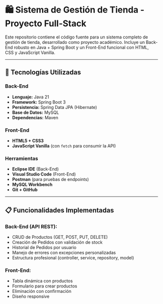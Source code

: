 # 🛍️ Sistema de Gestión de Tienda - Proyecto Full-Stack

Este repositorio contiene el código fuente para un sistema completo de gestión de tienda, desarrollado como proyecto académico. Incluye un Back-End robusto en Java + Spring Boot y un Front-End funcional con HTML, CSS y JavaScript Vanilla.

---

## 🚀 Tecnologías Utilizadas

### Back-End
- **Lenguaje:** Java 21
- **Framework:** Spring Boot 3
- **Persistencia:** Spring Data JPA (Hibernate)
- **Base de Datos:** MySQL
- **Dependencias:** Maven

### Front-End
- **HTML5 + CSS3**
- **JavaScript Vanilla** (con `fetch` para consumir la API)

### Herramientas
- **Eclipse IDE** (Back-End)
- **Visual Studio Code** (Front-End)
- **Postman** (para pruebas de endpoints)
- **MySQL Workbench**
- **Git + GitHub**

---

## 📋 Funcionalidades Implementadas

### Back-End (API REST):
- CRUD de Productos (GET, POST, PUT, DELETE)
- Creación de Pedidos con validación de stock
- Historial de Pedidos por usuario
- Manejo de errores con excepciones personalizadas
- Estructura profesional (controller, service, repository, model)

### Front-End:
- Tabla dinámica con productos
- Formulario para crear productos
- Eliminación con confirmación
- Diseño responsive


